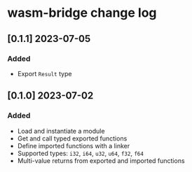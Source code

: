 # wasm-bridge change log

## [0.1.1] 2023-07-05

### Added
- Export `Result` type

## [0.1.0] 2023-07-02

### Added

- Load and instantiate a module
- Get and call typed exported functions
- Define imported functions with a linker
- Supported types: `i32`, `i64`, `u32`, `u64`, `f32`, `f64`
- Multi-value returns from exported and imported functions
